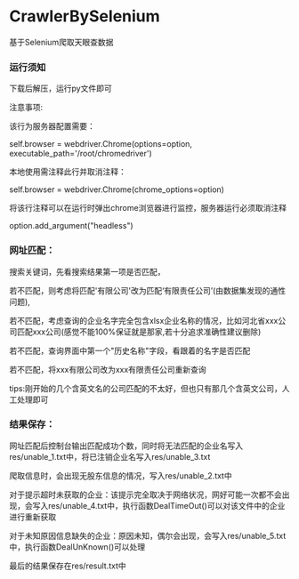 # CrawlerBySelenium
基于Selenium爬取天眼查数据


### 运行须知

下载后解压，运行py文件即可

注意事项:

  该行为服务器配置需要：

  self.browser = webdriver.Chrome(options=option, executable_path='/root/chromedriver')

  本地使用需注释此行并取消注释：

  self.browser = webdriver.Chrome(chrome_options=option)
  
  将该行注释可以在运行时弹出chrome浏览器进行监控，服务器运行必须取消注释

  option.add_argument("headless")

### 网址匹配：

  搜索关键词，先看搜索结果第一项是否匹配，
  
  若不匹配，则考虑将匹配'有限公司'改为匹配‘有限责任公司’(由数据集发现的通性问题),
  
  若不匹配，考虑查询的企业名字完全包含xlsx企业名称的情况，比如河北省xxx公司匹配xxx公司(感觉不能100%保证就是那家,若十分追求准确性建议删除)
  
  若不匹配，查询界面中第一个"历史名称"字段，看跟着的名字是否匹配
  
  若不匹配，将xxx有限公司改为xxx有限责任公司重新查询
  
  tips:刚开始的几个含英文名的公司匹配的不太好，但也只有那几个含英文公司，人工处理即可
  
### 结果保存：

  网址匹配后控制台输出匹配成功个数，同时将无法匹配的企业名写入res/unable_1.txt中，将已注销企业名写入res/unable_3.txt
  
  爬取信息时，会出现无股东信息的情况，写入res/unable_2.txt中

  对于提示超时未获取的企业：该提示完全取决于网络状况，网好可能一次都不会出现，会写入res/unable_4.txt中，执行函数DealTimeOut()可以对该文件中的企业进行重新获取

  对于未知原因信息缺失的企业：原因未知，偶尔会出现，会写入res/unable_5.txt中，执行函数DealUnKnown()可以处理
  
  最后的结果保存在res/result.txt中
  
